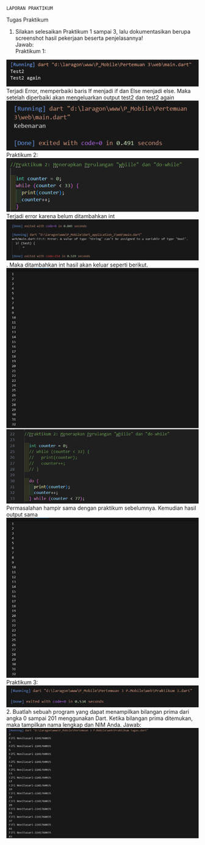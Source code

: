                                                                       LAPORAN PRAKTIKUM

Tugas Praktikum
1. Silakan selesaikan Praktikum 1 sampai 3, lalu dokumentasikan berupa screenshot hasil pekerjaan beserta penjelasannya!  
Jawab:  
Praktikum 1:  
<img src = "Praktikum1.png" >  
Terjadi Error, memperbaiki baris If menjadi if dan Else menjadi else. Maka setelah diperbaiki akan mengeluarkan output test2 dan test2 again  
<img src = "Praktikum1.2.png" >  
Praktikum 2:   
<img src = "KodePraktikum2.png" >  
Terjadi error karena belum ditambahkan int  
<img src = "Praktikum2.png" >.  
Maka ditambahkan int hasil akan keluar seperti berikut.   
<img src = "Praktikum2.1.png" >  
<img src = "KodePraktikum2.3.png" >  
Permasalahan hampir sama dengan praktikum sebelumnya. Kemudian hasil output sama  
<img src = "Praktikum2.1.png" >  
Praktikum 3:  
<img src = "Praktikum3.png" > 
2. Buatlah sebuah program yang dapat menampilkan bilangan prima dari angka 0 sampai 201 menggunakan Dart. Ketika bilangan prima ditemukan, maka tampilkan nama lengkap dan NIM Anda.  
Jawab:  
<img src = "TugasPraktikum.png" >
